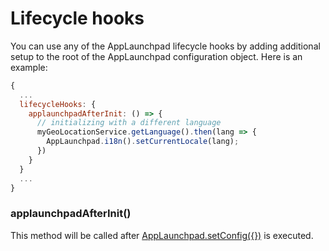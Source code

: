 <!-- meta
{
  "node": {
    "label": "Lifecycle hooks",
    "category": {
      "label": "AppLaunchpad Core",
      "collapsible": true
    },
    "metaData": {
      "categoryPosition": 2,
      "position": 3
    }
  }
}
meta -->

# Lifecycle hooks

You can use any of the AppLaunchpad lifecycle hooks by adding additional setup to the root of the AppLaunchpad configuration object. Here is an example:

```javascript
{
  ...
  lifecycleHooks: {
    applaunchpadAfterInit: () => {
      // initializing with a different language
      myGeoLocationService.getLanguage().then(lang => {
        AppLaunchpad.i18n().setCurrentLocale(lang);
      })
    }
  }
  ...
}
```

### applaunchpadAfterInit()

This method will be called after [AppLaunchpad.setConfig({})](applaunchpad-core-api.md#setconfig) is executed.


